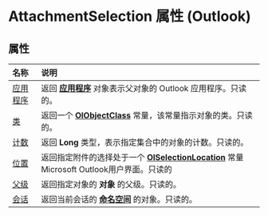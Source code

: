 
# AttachmentSelection 属性 (Outlook)

## 属性



|**名称**|**说明**|
|:-----|:-----|
|[应用程序](cd824947-7307-ebc0-aed8-53169c68ebf8.md)|返回 **[应用程序](797003e7-ecd1-eccb-eaaf-32d6ddde8348.md)** 对象表示父对象的 Outlook 应用程序。只读的。|
|[类](2983a46f-8219-f90a-5313-cf8ce6cdd65e.md)|返回一个 **[OlObjectClass](33d724b3-df3c-2a7f-a80f-93b66d96f588.md)** 常量，该常量指示对象的类。只读的。|
|[计数](86c8ecc2-2dba-ccac-6267-acb8ecf3e45b.md)|返回 **Long** 类型，表示指定集合中的对象的计数。只读的。|
|[位置](2d42bdb6-28c4-b923-e0da-645582a764f8.md)|返回指定附件的选择处于一个 **[OlSelectionLocation](a13e3915-09a1-5130-42b9-caf3fb25c514.md)** 常量Microsoft Outlook用户界面。只读的|
|[父级](1c80c1fd-b7bd-288c-d017-8159ddcbd037.md)|返回指定对象的 **对象** 的父级。只读的。|
|[会话](cd03fab6-60bd-5e71-3053-b6cc61fda58f.md)|返回当前会话的 **[命名空间](f0dcaa19-07f5-5d42-a3bf-2e42b7885644.md)** 的对象。只读的。|
